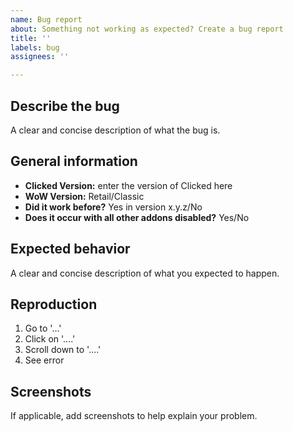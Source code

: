 ```yaml
---
name: Bug report
about: Something not working as expected? Create a bug report
title: ''
labels: bug
assignees: ''

---
```


## Describe the bug
A clear and concise description of what the bug is.

## General information
* **Clicked Version:** enter the version of Clicked here
* **WoW Version:** Retail/Classic
* **Did it work before?** Yes in version x.y.z/No
* **Does it occur with all other addons disabled?** Yes/No

## Expected behavior
A clear and concise description of what you expected to happen.

## Reproduction
1. Go to '...'
2. Click on '....'
3. Scroll down to '....'
4. See error

## Screenshots
If applicable, add screenshots to help explain your problem.
